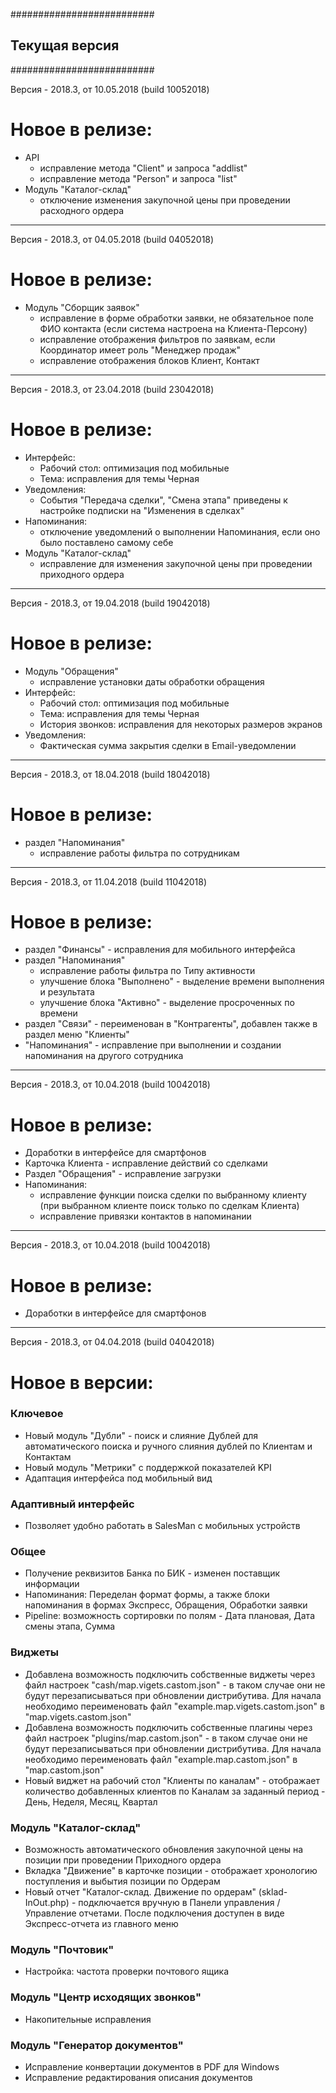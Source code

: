 ##########################
##    Текущая версия    ##
##########################

Версия - 2018.3, от 10.05.2018 (build 10052018)

Новое в релизе:
===========================

* API
  - исправление метода "Client" и запроса "addlist"
  - исправление метода "Person" и запроса "list"
* Модуль "Каталог-склад"
  - отключение изменения закупочной цены при проведении расходного ордера

----------------------------------------------------------------

Версия - 2018.3, от 04.05.2018 (build 04052018)

Новое в релизе:
===========================

* Модуль "Сборщик заявок"
  - исправление в форме обработки заявки, не обязательное поле ФИО контакта (если система настроена на Клиента-Персону)
  - исправление отображения фильтров по заявкам, если Координатор имеет роль "Менеджер продаж"
  - исправление отображения блоков Клиент, Контакт

----------------------------------------------------------------

Версия - 2018.3, от 23.04.2018 (build 23042018)

Новое в релизе:
===========================

* Интерфейс:
  - Рабочий стол: оптимизация под мобильные
  - Тема: исправления для темы Черная
* Уведомления:
  - События "Передача сделки", "Смена этапа" приведены к настройке подписки на "Изменения в сделках"
* Напоминания:
  - отключение уведомлений о выполнении Напоминания, если оно было поставлено самому себе
* Модуль "Каталог-склад"
  - исправление для изменения закупочной цены при проведении приходного ордера

----------------------------------------------------------------

Версия - 2018.3, от 19.04.2018 (build 19042018)

Новое в релизе:
===========================

* Модуль "Обращения"
  - исправление установки даты обработки обращения
* Интерфейс:
  - Рабочий стол: оптимизация под мобильные
  - Тема: исправления для темы Черная
  - История звонков: исправления для некоторых размеров экранов
* Уведомления:
  - Фактическая сумма закрытия сделки в Email-уведомлении

----------------------------------------------------------------

Версия - 2018.3, от 18.04.2018 (build 18042018)

Новое в релизе:
===========================

* раздел "Напоминания"
  - исправление работы фильтра по сотрудникам

----------------------------------------------------------------

Версия - 2018.3, от 11.04.2018 (build 11042018)

Новое в релизе:
===========================

* раздел "Финансы" - исправления для мобильного интерфейса
* раздел "Напоминания"
  - исправление работы фильтра по Типу активности
  - улучшение блока "Выполнено" - выделение времени выполнения и результата
  - улучшение блока "Активно" - выделение просроченных по времени
* раздел "Связи" - переименован в "Контрагенты", добавлен также в раздел меню "Клиенты"
* "Напоминания" - исправление при выполнении и создании напоминания на другого сотрудника

----------------------------------------------------------------

Версия - 2018.3, от 10.04.2018 (build 10042018)

Новое в релизе:
===========================

* Доработки в интерфейсе для смартфонов
* Карточка Клиента - исправление действий со сделками
* Раздел "Обращения" - исправление загрузки
* Напоминания:
  - исправление функции поиска сделки по выбранному клиенту (при выбранном клиенте поиск только по сделкам Клиента)
  - исправление привязки контактов в напоминании

----------------------------------------------------------------

Версия - 2018.3, от 10.04.2018 (build 10042018)

Новое в релизе:
===========================

* Доработки в интерфейсе для смартфонов

----------------------------------------------------------------

Версия - 2018.3, от 04.04.2018 (build 04042018)

Новое в версии:
===========================

### Ключевое ###

* Новый модуль "Дубли" - поиск и слияние Дублей для автоматического поиска и ручного слияния дублей по Клиентам и Контактам
* Новый модуль "Метрики" с поддержкой показателей KPI
* Адаптация интерфейса под мобильный вид

### Адаптивный интерфейс ###

* Позволяет удобно работать в SalesMan с мобильных устройств

### Общее ###

* Получение реквизитов Банка по БИК - изменен поставщик информации
* Напоминания: Переделан формат формы, а также блоки напоминания в формах Экспресс, Обращения, Обработки заявки
* Pipeline: возможность сортировки по полям - Дата плановая, Дата смены этапа, Сумма


### Виджеты ###

* Добавлена возможность подключить собственные виджеты через файл настроек "cash/map.vigets.castom.json" - в таком случае они не будут перезаписываться при обновлении дистрибутива.
  Для начала необходимо переименовать файл "example.map.vigets.castom.json" в "map.vigets.castom.json"
* Добавлена возможность подключить собственные плагины через файл настроек "plugins/map.castom.json" - в таком случае они не будут перезаписываться при обновлении дистрибутива.
  Для начала необходимо переименовать файл "example.map.castom.json" в "map.castom.json"
* Новый виджет на рабочий стол "Клиенты по каналам" - отображает количество добавленных клиентов по Каналам за заданный период - День, Неделя, Месяц, Квартал


### Модуль "Каталог-склад" ###

* Возможность автоматического обновления закупочной цены на позиции при проведении Приходного ордера
* Вкладка "Движение" в карточке позиции - отображает хронологию поступления и выбытия позиции по Ордерам
* Новый отчет "Каталог-склад. Движение по ордерам" (sklad-InOut.php) - подключается вручную в Панели управления / Управление отчетами. После подключения доступен в виде Экспресс-отчета из главного меню


### Модуль "Почтовик" ###

* Настройка: частота проверки почтового ящика

### Модуль "Центр исходящих звонков" ###

* Накопительные исправления

### Модуль "Генератор документов" ###

* Исправление конвертации документов в PDF для Windows
* Исправление редактирования описания документов